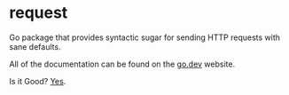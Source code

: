 # request

Go package that provides syntactic sugar for sending HTTP requests with sane defaults.

All of the documentation can be found on the [go.dev](https://pkg.go.dev/github.com/nahojer/request?tab=doc) website.

Is it Good? [Yes](https://news.ycombinator.com/item?id=3067434).
